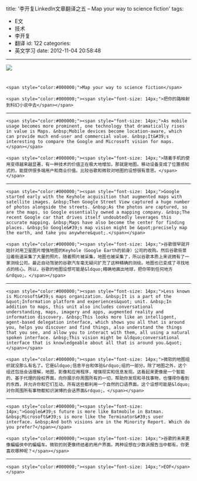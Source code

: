 title: '李开复LinkedIn文章翻译之五 – Map your way to science fiction'
tags:
  - E文
  - 技术
  - 李开复
  - 翻译
id: 122
categories:
  - 英文学习
date: 2012-11-04 20:58:48
---

<span style="color:#000000;">![](http://media.licdn.com/mpr/mpr/p/8/000/1b1/27d/2db21a9.png)</span>

# 
	<span style="color:#000000;">Map your way to science fiction</span>

	<span style="color:#000000;"><span style="font-size: 14px;">把你的路映射到科幻小说中去</span></span>

* * *

	<span style="color:#000000;"><span style="font-size: 14px;">As mobile usage becomes more prominent, one technology that dramatically rises in value is Maps. &nbsp;Mobile devices become location-aware, which can provide much end-user and commercial value. &nbsp;It&#39;s interesting to compare the Google and Microsoft vision for maps.</span></span>

	<span style="color:#000000;"><span style="font-size: 14px;">随着手机的使用变得越来越显著，有一种技术的价值正在极大地增加，那就是地图。移动设备变成了位置感知式的，能提供很多端用户和商业价值。比较谷歌和微软对地图的设想很有意思。</span></span>

* * *

	<span style="color:#000000;"><span style="font-size: 14px;">Google started early with the Keyhole acquisition that augmented maps with satellite images. &nbsp;Then Google Street View captured a huge number of photos alongside the streets. &nbsp;As the photos are captured, so are the maps, so Google essentially owned a mapping company. &nbsp;The recent Google car that drives itself undoubtedly leverages this accurate mapping. &nbsp;Maps have also become the center for finding places. &nbsp;So Google&#39;s map vision might be &quot;precisely map the earth, and take you anywhere&quot;.</span></span>

	<span style="color:#000000;"><span style="font-size: 14px;">谷歌很早就开始针对用卫星图片增强地图的Keyhole（Google Earth的前身）公司的收购。然后谷歌街景沿着街道采集了大量的照片。随着照片被采集，地图也被采集了，所以谷歌本质上来说拥有了一家测绘公司。最近自动驾驶的谷歌汽车毫无疑问扩充了这种精确的测绘。地图也已变成了寻找地点的核心。所以，谷歌的地图设想可能是&ldquo;精确地画出地球，把你带到任何地方&rdquo;。</span></span>

* * *

	<span style="color:#000000;"><span style="font-size: 14px;">Less known is Microsoft&#39;s maps organization. &nbsp;It is a part of the &quot;Information platform and experiences&quot; unit. &nbsp;In addition to maps, this unit also includes conversational understanding, maps, imagery and apps, augmented reality and information discovery. &nbsp;This looks more like an intelligent, agent-based delegation interface, which shows you all that is around you, helps you discover and find things, also understand the things that you see, and allow you to interact with them, all using a natural spoken interface. &nbsp;This vision might be &ldquo;conversational interface that is knowledgeable about all that is around you.&quot;</span></span>

	<span style="color:#000000;"><span style="font-size: 14px;">微软的地图组织就没那么有名了。它是&ldquo;信息平台和体验&rdquo;组的一部分。除了地图之外，这个组还包括会话理解，地图，影像和应用程序，增强现实和信息发现。这看起来更像是一个智能的、基于代理的授权界面，向你展示你周围所有的一切，帮助你发现和寻找事物，也懂得你看到的东西，并允许你和它们互动，所有这些都利用一个自然的口语界面。这个设想可能是&ldquo;对你周围所有事物都知识渊博的会话界面&rdquo;。</span></span>

* * *

	<span style="color:#000000;"><span style="font-size: 14px;">Google&#39;s future is more like Batmobile in Batman. &nbsp;Microsoft&#39;s is more like the Terminator&#39;s user interface. &nbsp;And both visions are in the Minority Report. Which do you prefer?</span></span>

	<span style="color:#000000;"><span style="font-size: 14px;">谷歌的未来更像蝙蝠侠中的蝙蝠车。微软的则更像终结者的用户界面。两种设想在少数派报告当中都有。你更喜欢哪种呢？</span></span>

* * *

	<span style="color:#000000;"><span style="font-size: 14px;">EOF</span></span>